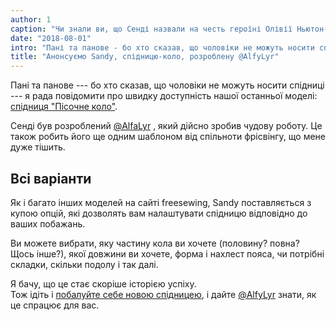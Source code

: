 ```yaml
---
author: 1
caption: "Чи знали ви, що Сенді назвали на честь героїні Олівії Ньютон-Джон у фільмі \"Бріолін\"?"
date: "2018-08-01"
intro: "Пані та панове - бо хто сказав, що чоловіки не можуть носити спідниці - я рада повідомити про безпосередню доступність нашої найновішої моделі фрісбі: спідниці \"Пісочне коло\"."
title: "Анонсуємо Sandy, спідницю-коло, розроблену @AlfyLyr"
---
```


Пані та панове --- бо хто сказав, що чоловіки не можуть носити спідниці --- я рада повідомити про швидку доступність нашої останньої моделі: [спідниця "Пісочне коло"](/patterns/sandy).

Сенді був розроблений [@AlfaLyr](/users/alfalyr) , який дійсно зробив чудову роботу. Це також робить його ще одним шаблоном від спільноти фрісвінгу, що мене дуже тішить.

## Всі варіанти

Як і багато інших моделей на сайті freesewing, Sandy поставляється з купою опцій, які дозволять вам налаштувати спідницю відповідно до ваших побажань.

Ви можете вибрати, яку частину кола ви хочете (половину? повна? Щось інше?), якої довжини ви хочете, форма і нахлест пояса, чи потрібні складки, скільки подолу і так далі.

Я бачу, що це стає скоріше історією успіху.  
Тож ідіть і [побалуйте себе новою спідницею](/draft/sandy), і дайте [@AlfyLyr](/users/alfalyr) знати, як це спрацює для вас.

